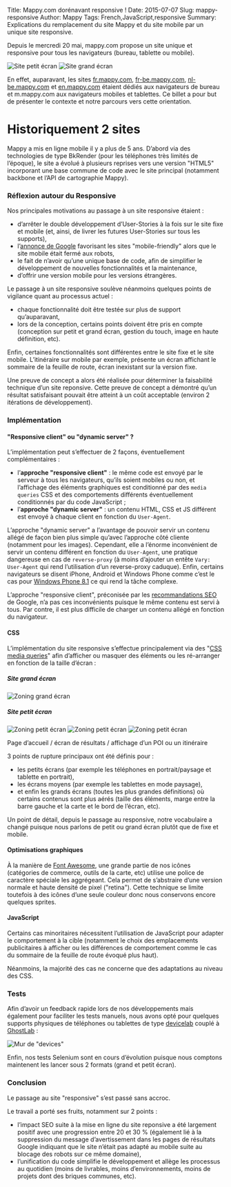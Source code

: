 Title: Mappy.com dorénavant responsive !
Date: 2015-07-07
Slug: mappy-responsive
Author: Mappy
Tags: French,JavaScript,responsive
Summary: Explications du remplacement du site Mappy et du site mobile par un unique site responsive.

Depuis le mercredi 20 mai, mappy.com propose un site unique et responsive pour tous les navigateurs (bureau, tablette ou mobile).

![Site petit écran](images/responsive/mobile.png)
![Site grand écran](images/responsive/fixe.png)

En effet, auparavant, les sites [fr.mappy.com](//fr.mappy.com), [fr-be.mappy.com](//fr-be.mappy.com), [nl-be.mappy.com](//nl-be.mappy.com) et [en.mappy.com](//en.mappy.com) étaient dédiés aux navigateurs de bureau et m.mappy.com aux navigateurs mobiles et tablettes.
Ce billet a pour but de présenter le contexte et notre parcours vers cette orientation.

# Historiquement 2 sites

Mappy a mis en ligne mobile il y a plus de 5 ans.
D’abord via des technologies de type BkRender (pour les téléphones très limités de l’époque), le site a évolué à plusieurs reprises vers une version "HTML5" incorporant une base commune de code avec le site principal (notamment backbone et l’API de cartographie Mappy).

### Réflexion autour du Responsive

Nos principales motivations au passage à un site responsive étaient :

  - d’arrêter le double développement d’User-Stories à la fois sur le site fixe et mobile (et, ainsi, de livrer les futures User-Stories sur tous les supports),
  - l’[annonce de Google](http://googlewebmastercentral.blogspot.fr/2015/04/faqs-april-21st-mobile-friendly.html) favorisant les sites "mobile-friendly" alors que le site mobile était fermé aux robots,
  - le fait de n’avoir qu’une unique base de code, afin de simplifier le développement de nouvelles fonctionnalités et la maintenance,
  - d’offrir une version mobile pour les versions étrangères.

Le passage à un site responsive soulève néanmoins quelques points de vigilance quant au processus actuel :

   - chaque fonctionnalité doit être testée sur plus de support qu’auparavant,
   - lors de la conception, certains points doivent être pris en compte (conception sur petit et grand écran, gestion du touch, image en haute définition, etc).

Enfin, certaines fonctionnalités sont différentes entre le site fixe et le site mobile.
L’itinéraire sur mobile par exemple, présente un écran affichant le sommaire de la feuille de route, écran inexistant sur la version fixe.

Une preuve de concept a alors été réalisée pour déterminer la faisabilité technique d’un site reponsive.
Cette preuve de concept a démontré qu’un résultat satisfaisant pouvait être atteint à un coût acceptable (environ 2 itérations de développement).


### Implémentation

#### "Responsive client" ou "dynamic server" ?

L’implémentation peut s’effectuer de 2 façons, éventuellement complémentaires :

  - l’**approche "responsive client"** : le même code est envoyé par le serveur à tous les navigateurs, qu’ils soient mobiles ou non, et l’affichage des éléments graphiques est conditionné par des `media queries` CSS et des comportements différents éventuellement conditionnés par du code JavaScript ;
  - l’**approche "dynamic server"** : un contenu HTML, CSS et JS différent est envoyé à chaque client en fonction du `User-Agent`.

L’approche "dynamic server" a l’avantage de pouvoir servir un contenu allégé de façon bien plus simple qu’avec l’approche côté cliente (notamment pour les images). Cependant, elle a l’énorme inconvénient de servir un contenu différent en fonction du `User-Agent`, une pratique dangereuse en cas de `reverse-proxy` (à moins d’ajouter un entête `Vary: User-Agent` qui rend l’utilisation d’un reverse-proxy caduque). Enfin, certains navigateurs se disent iPhone, Android et Windows Phone comme c’est le cas pour [Windows Phone 8.1](https://msdn.microsoft.com/en-us/library/hh869301%28v=vs.85%29.aspx#code-snippet-11) ce qui rend la tâche complexe.

L’approche "responsive client", préconisée par les [recommandations SEO](https://developers.google.com/webmasters/mobile-sites/mobile-seo/configurations/responsive-design#why-responsive-design) de Google, n’a pas ces inconvénients puisque le même contenu est servi à tous.
Par contre, il est plus difficile de charger un contenu allégé en fonction du navigateur.


#### CSS

L’implémentation du site responsive s’effectue principalement via des "[CSS media queries](https://developer.mozilla.org/en-US/docs/Web/Guide/CSS/Media_queries?redirectlocale=en-US&redirectslug=CSS%2FMedia_queries)" afin d’afficher ou masquer des éléments ou les ré-arranger en fonction de la taille d’écran :

##### Site grand écran

![Zoning grand écran](images/responsive/zoning-fixe.jpg)

##### Site petit écran

![Zoning petit écran](images/responsive/zoning-mobile-home.jpg)
![Zoning petit écran](images/responsive/zoning-mobile-poi.jpg)
![Zoning petit écran](images/responsive/zoning-mobile-resultats.jpg)

Page d’accueil / écran de résultats / affichage d’un POI ou un itinéraire

3 points de rupture principaux ont été définis pour :

  - les petits écrans (par exemple les téléphones en portrait/paysage et tablette en portrait),
  - les écrans moyens (par exemple les tablettes en mode paysage),
  - et enfin les grands écrans (toutes les plus grandes définitions) où certains contenus sont plus aérés (taille des éléments, marge entre la barre gauche et la carte et le bord de l’écran, etc).

Un point de détail, depuis le passage au responsive, notre vocabulaire a changé puisque nous parlons de petit ou grand écran plutôt que de fixe et mobile.

#### Optimisations graphiques

À la manière de [Font Awesome](https://fortawesome.github.io/Font-Awesome/icons/), une grande partie de nos icônes (catégories de commerce, outils de la carte, etc) utilise une police de caractère spéciale les aggrégeant. Cela permet de s’abstraire d’une version normale et haute densité de pixel ("retina").
Cette technique se limite toutefois à des icônes d’une seule couleur donc nous conservons encore quelques sprites.

#### JavaScript

Certains cas minoritaires nécessitent l’utilisation de JavaScript pour adapter le comportement à la cible (notamment le choix des emplacements publicitaires à afficher ou les différences de comportement comme le cas du sommaire de la feuille de route évoqué plus haut).

Néanmoins, la majorité des cas ne concerne que des adaptations au niveau des CSS.

### Tests

Afin d’avoir un feedback rapide lors de nos développements mais également pour faciliter les tests manuels, nous avons opté pour quelques supports physiques de téléphones ou tablettes de type [devicelab](http://devicelab.vanamco.com/) couplé à [GhostLab](http://vanamco.com/ghostlab/) :

![Mur de "devices"](images/responsive/mur-devices.jpg)

Enfin, nos tests Selenium sont en cours d’évolution puisque nous comptons maintenent les lancer sous 2 formats (grand et petit écran).

### Conclusion

Le passage au site "responsive" s’est passé sans accroc.

Le travail a porté ses fruits, notamment sur 2 points :

   - l’impact SEO suite à la mise en ligne du site reponsive a été largement positif avec une progression entre 20 et 30 % (également lié à la suppression du message d’avertissement dans les pages de résultats Google indiquant que le site n’était pas adapté au mobile suite au blocage des robots sur ce même domaine),
   - l’unification du code simplifie le développement et allège les processus au quotidien (moins de livrables, moins d’environnements, moins de projets dont des briques communes, etc).

